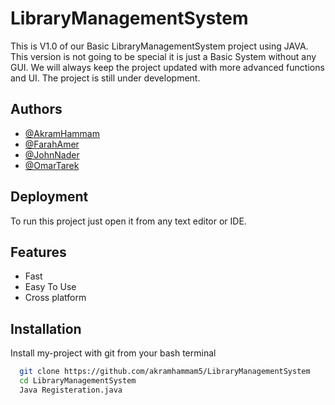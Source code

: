 # LibraryManagementSystem

This is V1.0 of our Basic LibraryManagementSystem project using JAVA. This version is not going to be special it is just a Basic System without any GUI.
We will always keep the project updated with more advanced functions and UI. The project is still under development.


## Authors

- [@AkramHammam](https://www.github.com/akramhammam5)
- [@FarahAmer ](https://www.github.com/farahamer189)
- [@JohnNader](https://www.github.com/)
- [@OmarTarek](https://www.github.com/)




## Deployment

To run this project just open it from any text editor or IDE.



## Features

- Fast 
- Easy To Use
- Cross platform








## Installation

Install my-project with git from your bash terminal

```bash
  git clone https://github.com/akramhammam5/LibraryManagementSystem
  cd LibraryManagementSystem
  Java Registeration.java
```
